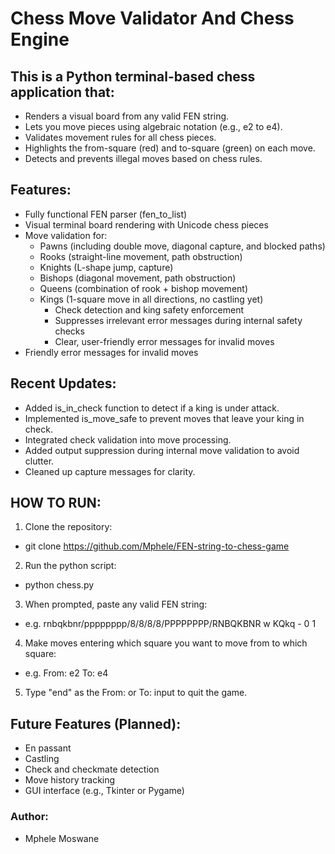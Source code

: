 # Chess Move Validator And Chess Engine

## This is a Python terminal-based chess application that:
- Renders a visual board from any valid FEN string.
- Lets you move pieces using algebraic notation (e.g., e2 to e4).
- Validates movement rules for all chess pieces.
- Highlights the from-square (red) and to-square (green) on each move.
- Detects and prevents illegal moves based on chess rules.

## Features:
- Fully functional FEN parser (fen_to_list)
- Visual terminal board rendering with Unicode chess pieces
- Move validation for:
  - Pawns (including double move, diagonal capture, and blocked paths)
  - Rooks (straight-line movement, path obstruction)
  - Knights (L-shape jump, capture)
  - Bishops (diagonal movement, path obstruction)
  - Queens (combination of rook + bishop movement)
  - Kings (1-square move in all directions, no castling yet)
    - Check detection and king safety enforcement
    - Suppresses irrelevant error messages during internal safety checks
    - Clear, user-friendly error messages for invalid moves
- Friendly error messages for invalid moves

## Recent Updates:
- Added is_in_check function to detect if a king is under attack.
- Implemented is_move_safe to prevent moves that leave your king in check.
- Integrated check validation into move processing.
- Added output suppression during internal move validation to avoid clutter.
- Cleaned up capture messages for clarity.

## HOW TO RUN: 
1. Clone the repository:
- git clone https://github.com/Mphele/FEN-string-to-chess-game

2. Run the python script:
- python chess.py

3. When prompted, paste any valid FEN string:
- e.g. rnbqkbnr/pppppppp/8/8/8/8/PPPPPPPP/RNBQKBNR w KQkq - 0 1

4. Make moves entering which square you want to move from to which square:
- e.g. From: e2 To: e4

5. Type "end" as the From: or To: input to quit the game.


## Future Features (Planned):
- En passant
- Castling
- Check and checkmate detection
- Move history tracking
- GUI interface (e.g., Tkinter or Pygame)

### Author:
- Mphele Moswane





